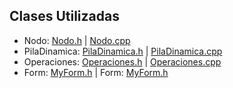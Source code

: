 ## Clases Utilizadas
- Nodo: [Nodo.h](https://github.com/JoseAndresHV-UPSA/estructura-datos-si210/blob/master/PILAS_DINAMICAS/Nodo.h) | [Nodo.cpp](https://github.com/JoseAndresHV-UPSA/estructura-datos-si210/blob/master/PILAS_DINAMICAS/Nodo.cpp)
- PilaDinamica: [PilaDinamica.h](https://github.com/JoseAndresHV-UPSA/estructura-datos-si210/blob/master/PILAS_DINAMICAS/Pila.h) | [PilaDinamica.cpp](https://github.com/JoseAndresHV-UPSA/estructura-datos-si210/blob/master/PILAS_DINAMICAS/Pila.cpp)
- Operaciones: [Operaciones.h](https://github.com/JoseAndresHV-UPSA/estructura-datos-si210/blob/master/PILAS_DINAMICAS/Operaciones.h) | [Operaciones.cpp](https://github.com/JoseAndresHV-UPSA/estructura-datos-si210/blob/master/PILAS_DINAMICAS/Operaciones.cpp)
- Form: [MyForm.h](https://github.com/JoseAndresHV-UPSA/estructura-datos-si210/blob/master/PILAS_DINAMICAS/MyForm.h) | Form: [MyForm.h](https://github.com/JoseAndresHV-UPSA/estructura-datos-si210/blob/master/PILAS_DINAMICAS/MyForm.cpp)
